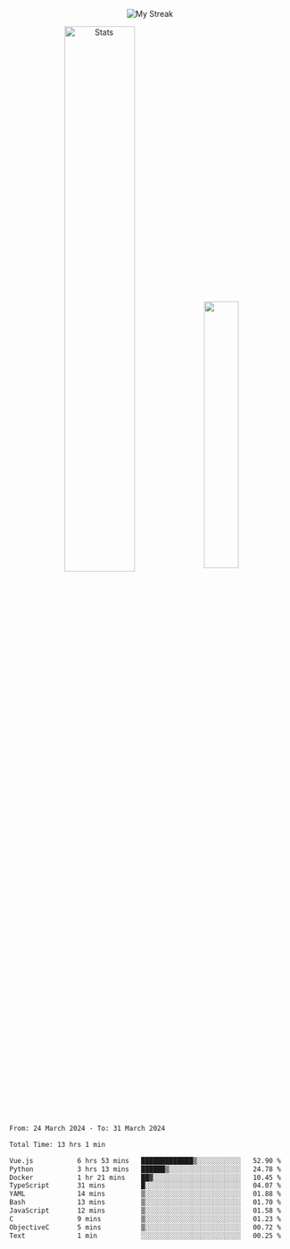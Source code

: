<p align="center">
<picture>
  <source media="(prefers-color-scheme: dark)" srcset="http://github-readme-streak-stats.herokuapp.com?user=semolik&theme=dark&hide_border=true&background=DD272700">
  <img alt="My Streak" src="http://github-readme-streak-stats.herokuapp.com?user=semolik&hide_border=true">
</picture>
</p>
<div align="center">
  <picture>
    <source media="(prefers-color-scheme: dark)" srcset="https://github-readme-stats.vercel.app/api?username=semolik&show_icons=true&bg_color=DD272700&hide_border=true&theme=dark">
        <img alt="Stats" src="https://github-readme-stats.vercel.app/api?username=semolik&show_icons=true&bg_color=DD272700&hide_border=true" width="50%" >
  </picture>
  <sup>
  <picture>
  <source media="(prefers-color-scheme: dark)" srcset="https://github-readme-stats.vercel.app/api/top-langs/?username=semolik&layout=compact&hide_border=true&bg_color=DD272700&theme=dark">
  <img src="https://github-readme-stats.vercel.app/api/top-langs/?username=semolik&layout=compact&hide_border=true" width="35%" />
  </picture>
  </sup>
</div>
<!--START_SECTION:waka-->

```txt
From: 24 March 2024 - To: 31 March 2024

Total Time: 13 hrs 1 min

Vue.js           6 hrs 53 mins   █████████████▒░░░░░░░░░░░   52.90 %
Python           3 hrs 13 mins   ██████▒░░░░░░░░░░░░░░░░░░   24.78 %
Docker           1 hr 21 mins    ██▓░░░░░░░░░░░░░░░░░░░░░░   10.45 %
TypeScript       31 mins         █░░░░░░░░░░░░░░░░░░░░░░░░   04.07 %
YAML             14 mins         ▒░░░░░░░░░░░░░░░░░░░░░░░░   01.88 %
Bash             13 mins         ▒░░░░░░░░░░░░░░░░░░░░░░░░   01.70 %
JavaScript       12 mins         ▒░░░░░░░░░░░░░░░░░░░░░░░░   01.58 %
C                9 mins          ▒░░░░░░░░░░░░░░░░░░░░░░░░   01.23 %
ObjectiveC       5 mins          ▒░░░░░░░░░░░░░░░░░░░░░░░░   00.72 %
Text             1 min           ░░░░░░░░░░░░░░░░░░░░░░░░░   00.25 %
```

<!--END_SECTION:waka-->

